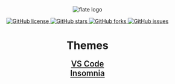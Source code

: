 <div align="center">
  <img alt="flate logo" src="https://github.com/hiukky/flate/raw/develop/assets/brand.png"/>
</div>

<p align="center">
  <a href="httdivs://github.com/hiukky/flate/blob/master/LICENSE">
    <img alt="GitHub license" src="https://img.shields.io/github/license/hiukky/flate?color=%236BF178&style=flat-square" />
  </a>
  <a href="https://github.com/hiukky/flate/stargazers">
    <img alt="GitHub stars" src="https://img.shields.io/github/stars/hiukky/flate?color=%234ab2fc&style=flat-square" />
  </a>
  <a href="https://github.com/hiukky/flate/network">
    <img alt="GitHub forks" src="https://img.shields.io/github/forks/hiukky/flate?color=%23ff595e&style=flat-square" />
  </a>
  <a href="https://github.com/hiukky/flate/issues">
    <img alt="GitHub issues" src="https://img.shields.io/github/issues/hiukky/flate?color=%23FFEE93&style=flat-square" />
  </a>
</p>

<h1 align="center">Themes</h1>

<div align="center" style="font-size: 1.3rem; font-weight: 600;">
  <a href="https://github.com/hiukky/flate/blob/master/packages/vscode/README.md"> VS Code </a><br/>
  <a href="https://github.com/hiukky/flate/blob/master/packages/insomnia/README.md"> Insomnia </a>
</div>
